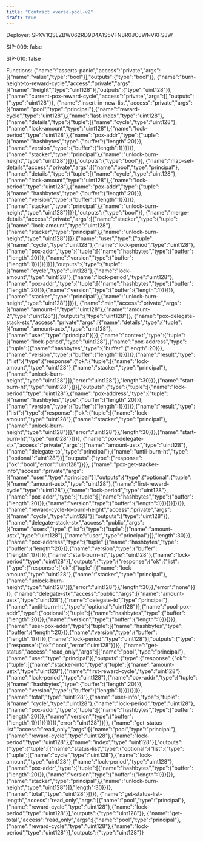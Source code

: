 ```yaml
---
title: "Contract xverse-pool-v2"
draft: true
---
```

Deployer: SPXV1QSEZBW062RD9D4A1S5VFNBR0JCJWNVKFSJW

SIP-009: false

SIP-010: false

Functions:
{"name":"asserts-panic","access":"private","args":[{"name":"value","type":"bool"}],"outputs":{"type":"bool"}}, {"name":"burn-height-to-reward-cycle","access":"private","args":[{"name":"height","type":"uint128"}],"outputs":{"type":"uint128"}}, {"name":"current-pox-reward-cycle","access":"private","args":[],"outputs":{"type":"uint128"}}, {"name":"insert-in-new-list","access":"private","args":[{"name":"pool","type":"principal"},{"name":"reward-cycle","type":"uint128"},{"name":"last-index","type":"uint128"},{"name":"details","type":{"tuple":[{"name":"cycle","type":"uint128"},{"name":"lock-amount","type":"uint128"},{"name":"lock-period","type":"uint128"},{"name":"pox-addr","type":{"tuple":[{"name":"hashbytes","type":{"buffer":{"length":20}}},{"name":"version","type":{"buffer":{"length":1}}}]}},{"name":"stacker","type":"principal"},{"name":"unlock-burn-height","type":"uint128"}]}}],"outputs":{"type":"bool"}}, {"name":"map-set-details","access":"private","args":[{"name":"pool","type":"principal"},{"name":"details","type":{"tuple":[{"name":"cycle","type":"uint128"},{"name":"lock-amount","type":"uint128"},{"name":"lock-period","type":"uint128"},{"name":"pox-addr","type":{"tuple":[{"name":"hashbytes","type":{"buffer":{"length":20}}},{"name":"version","type":{"buffer":{"length":1}}}]}},{"name":"stacker","type":"principal"},{"name":"unlock-burn-height","type":"uint128"}]}}],"outputs":{"type":"bool"}}, {"name":"merge-details","access":"private","args":[{"name":"stacker","type":{"tuple":[{"name":"lock-amount","type":"uint128"},{"name":"stacker","type":"principal"},{"name":"unlock-burn-height","type":"uint128"}]}},{"name":"user","type":{"tuple":[{"name":"cycle","type":"uint128"},{"name":"lock-period","type":"uint128"},{"name":"pox-addr","type":{"tuple":[{"name":"hashbytes","type":{"buffer":{"length":20}}},{"name":"version","type":{"buffer":{"length":1}}}]}}]}}],"outputs":{"type":{"tuple":[{"name":"cycle","type":"uint128"},{"name":"lock-amount","type":"uint128"},{"name":"lock-period","type":"uint128"},{"name":"pox-addr","type":{"tuple":[{"name":"hashbytes","type":{"buffer":{"length":20}}},{"name":"version","type":{"buffer":{"length":1}}}]}},{"name":"stacker","type":"principal"},{"name":"unlock-burn-height","type":"uint128"}]}}}, {"name":"min","access":"private","args":[{"name":"amount-1","type":"uint128"},{"name":"amount-2","type":"uint128"}],"outputs":{"type":"uint128"}}, {"name":"pox-delegate-stack-stx","access":"private","args":[{"name":"details","type":{"tuple":[{"name":"amount-ustx","type":"uint128"},{"name":"user","type":"principal"}]}},{"name":"context","type":{"tuple":[{"name":"lock-period","type":"uint128"},{"name":"pox-address","type":{"tuple":[{"name":"hashbytes","type":{"buffer":{"length":20}}},{"name":"version","type":{"buffer":{"length":1}}}]}},{"name":"result","type":{"list":{"type":{"response":{"ok":{"tuple":[{"name":"lock-amount","type":"uint128"},{"name":"stacker","type":"principal"},{"name":"unlock-burn-height","type":"uint128"}]},"error":"uint128"}},"length":30}}},{"name":"start-burn-ht","type":"uint128"}]}}],"outputs":{"type":{"tuple":[{"name":"lock-period","type":"uint128"},{"name":"pox-address","type":{"tuple":[{"name":"hashbytes","type":{"buffer":{"length":20}}},{"name":"version","type":{"buffer":{"length":1}}}]}},{"name":"result","type":{"list":{"type":{"response":{"ok":{"tuple":[{"name":"lock-amount","type":"uint128"},{"name":"stacker","type":"principal"},{"name":"unlock-burn-height","type":"uint128"}]},"error":"uint128"}},"length":30}}},{"name":"start-burn-ht","type":"uint128"}]}}}, {"name":"pox-delegate-stx","access":"private","args":[{"name":"amount-ustx","type":"uint128"},{"name":"delegate-to","type":"principal"},{"name":"until-burn-ht","type":{"optional":"uint128"}}],"outputs":{"type":{"response":{"ok":"bool","error":"uint128"}}}}, {"name":"pox-get-stacker-info","access":"private","args":[{"name":"user","type":"principal"}],"outputs":{"type":{"optional":{"tuple":[{"name":"amount-ustx","type":"uint128"},{"name":"first-reward-cycle","type":"uint128"},{"name":"lock-period","type":"uint128"},{"name":"pox-addr","type":{"tuple":[{"name":"hashbytes","type":{"buffer":{"length":20}}},{"name":"version","type":{"buffer":{"length":1}}}]}}]}}}}, {"name":"reward-cycle-to-burn-height","access":"private","args":[{"name":"cycle","type":"uint128"}],"outputs":{"type":"uint128"}}, {"name":"delegate-stack-stx","access":"public","args":[{"name":"users","type":{"list":{"type":{"tuple":[{"name":"amount-ustx","type":"uint128"},{"name":"user","type":"principal"}]},"length":30}}},{"name":"pox-address","type":{"tuple":[{"name":"hashbytes","type":{"buffer":{"length":20}}},{"name":"version","type":{"buffer":{"length":1}}}]}},{"name":"start-burn-ht","type":"uint128"},{"name":"lock-period","type":"uint128"}],"outputs":{"type":{"response":{"ok":{"list":{"type":{"response":{"ok":{"tuple":[{"name":"lock-amount","type":"uint128"},{"name":"stacker","type":"principal"},{"name":"unlock-burn-height","type":"uint128"}]},"error":"uint128"}},"length":30}},"error":"none"}}}}, {"name":"delegate-stx","access":"public","args":[{"name":"amount-ustx","type":"uint128"},{"name":"delegate-to","type":"principal"},{"name":"until-burn-ht","type":{"optional":"uint128"}},{"name":"pool-pox-addr","type":{"optional":{"tuple":[{"name":"hashbytes","type":{"buffer":{"length":20}}},{"name":"version","type":{"buffer":{"length":1}}}]}}},{"name":"user-pox-addr","type":{"tuple":[{"name":"hashbytes","type":{"buffer":{"length":20}}},{"name":"version","type":{"buffer":{"length":1}}}]}},{"name":"lock-period","type":"uint128"}],"outputs":{"type":{"response":{"ok":"bool","error":"uint128"}}}}, {"name":"get-status","access":"read_only","args":[{"name":"pool","type":"principal"},{"name":"user","type":"principal"}],"outputs":{"type":{"response":{"ok":{"tuple":[{"name":"stacker-info","type":{"tuple":[{"name":"amount-ustx","type":"uint128"},{"name":"first-reward-cycle","type":"uint128"},{"name":"lock-period","type":"uint128"},{"name":"pox-addr","type":{"tuple":[{"name":"hashbytes","type":{"buffer":{"length":20}}},{"name":"version","type":{"buffer":{"length":1}}}]}}]}},{"name":"total","type":"uint128"},{"name":"user-info","type":{"tuple":[{"name":"cycle","type":"uint128"},{"name":"lock-period","type":"uint128"},{"name":"pox-addr","type":{"tuple":[{"name":"hashbytes","type":{"buffer":{"length":20}}},{"name":"version","type":{"buffer":{"length":1}}}]}}]}}]},"error":"uint128"}}}}, {"name":"get-status-list","access":"read_only","args":[{"name":"pool","type":"principal"},{"name":"reward-cycle","type":"uint128"},{"name":"lock-period","type":"uint128"},{"name":"index","type":"uint128"}],"outputs":{"type":{"tuple":[{"name":"status-list","type":{"optional":{"list":{"type":{"tuple":[{"name":"cycle","type":"uint128"},{"name":"lock-amount","type":"uint128"},{"name":"lock-period","type":"uint128"},{"name":"pox-addr","type":{"tuple":[{"name":"hashbytes","type":{"buffer":{"length":20}}},{"name":"version","type":{"buffer":{"length":1}}}]}},{"name":"stacker","type":"principal"},{"name":"unlock-burn-height","type":"uint128"}]},"length":30}}}},{"name":"total","type":"uint128"}]}}}, {"name":"get-status-list-length","access":"read_only","args":[{"name":"pool","type":"principal"},{"name":"reward-cycle","type":"uint128"},{"name":"lock-period","type":"uint128"}],"outputs":{"type":"uint128"}}, {"name":"get-total","access":"read_only","args":[{"name":"pool","type":"principal"},{"name":"reward-cycle","type":"uint128"},{"name":"lock-period","type":"uint128"}],"outputs":{"type":"uint128"}}
